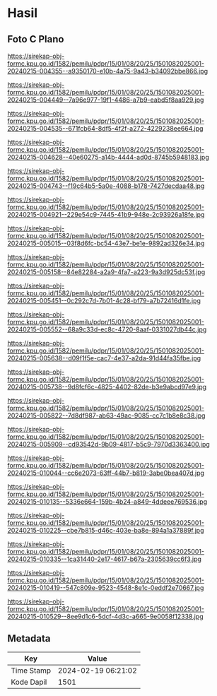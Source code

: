 # Hasil

## Foto C Plano

https://sirekap-obj-formc.kpu.go.id/1582/pemilu/pdpr/15/01/08/20/25/1501082025001-20240215-004355--a9350170-e10b-4a75-9a43-b34092bbe866.jpg

https://sirekap-obj-formc.kpu.go.id/1582/pemilu/pdpr/15/01/08/20/25/1501082025001-20240215-004449--7a96e977-19f1-4486-a7b9-eabd5f8aa929.jpg

https://sirekap-obj-formc.kpu.go.id/1582/pemilu/pdpr/15/01/08/20/25/1501082025001-20240215-004535--671fcb64-8df5-4f2f-a272-4229238ee664.jpg

https://sirekap-obj-formc.kpu.go.id/1582/pemilu/pdpr/15/01/08/20/25/1501082025001-20240215-004628--40e60275-a14b-4444-ad0d-8745b5948183.jpg

https://sirekap-obj-formc.kpu.go.id/1582/pemilu/pdpr/15/01/08/20/25/1501082025001-20240215-004743--f19c64b5-5a0e-4088-b178-7427decdaa48.jpg

https://sirekap-obj-formc.kpu.go.id/1582/pemilu/pdpr/15/01/08/20/25/1501082025001-20240215-004921--229e54c9-7445-41b9-948e-2c93926a18fe.jpg

https://sirekap-obj-formc.kpu.go.id/1582/pemilu/pdpr/15/01/08/20/25/1501082025001-20240215-005015--03f8d6fc-bc54-43e7-be1e-9892ad326e34.jpg

https://sirekap-obj-formc.kpu.go.id/1582/pemilu/pdpr/15/01/08/20/25/1501082025001-20240215-005158--84e82284-a2a9-4fa7-a223-9a3d925dc53f.jpg

https://sirekap-obj-formc.kpu.go.id/1582/pemilu/pdpr/15/01/08/20/25/1501082025001-20240215-005451--0c292c7d-7b01-4c28-bf79-a7b72416d1fe.jpg

https://sirekap-obj-formc.kpu.go.id/1582/pemilu/pdpr/15/01/08/20/25/1501082025001-20240215-005552--68a9c33d-ec8c-4720-8aaf-0331027db44c.jpg

https://sirekap-obj-formc.kpu.go.id/1582/pemilu/pdpr/15/01/08/20/25/1501082025001-20240215-005638--d09f1f5e-cac7-4e37-a2da-91d44fa35fbe.jpg

https://sirekap-obj-formc.kpu.go.id/1582/pemilu/pdpr/15/01/08/20/25/1501082025001-20240215-005738--9d8fcf6c-4825-4402-82de-b3e9abcd97e9.jpg

https://sirekap-obj-formc.kpu.go.id/1582/pemilu/pdpr/15/01/08/20/25/1501082025001-20240215-005822--7d8df987-ab63-49ac-9085-cc7c1b8e8c38.jpg

https://sirekap-obj-formc.kpu.go.id/1582/pemilu/pdpr/15/01/08/20/25/1501082025001-20240215-005909--cd93542d-9b09-4817-b5c9-7970d3363400.jpg

https://sirekap-obj-formc.kpu.go.id/1582/pemilu/pdpr/15/01/08/20/25/1501082025001-20240215-010044--cc6e2073-63ff-44b7-b819-3abe0bea407d.jpg

https://sirekap-obj-formc.kpu.go.id/1582/pemilu/pdpr/15/01/08/20/25/1501082025001-20240215-010135--5336e664-159b-4b24-a849-4ddeee769536.jpg

https://sirekap-obj-formc.kpu.go.id/1582/pemilu/pdpr/15/01/08/20/25/1501082025001-20240215-010225--cbe7b815-d46c-403e-ba8e-894a1a37889f.jpg

https://sirekap-obj-formc.kpu.go.id/1582/pemilu/pdpr/15/01/08/20/25/1501082025001-20240215-010335--1ca31440-2e17-4617-b67a-2305639cc6f3.jpg

https://sirekap-obj-formc.kpu.go.id/1582/pemilu/pdpr/15/01/08/20/25/1501082025001-20240215-010419--547c809e-9523-4548-8e1c-0eddf2e70667.jpg

https://sirekap-obj-formc.kpu.go.id/1582/pemilu/pdpr/15/01/08/20/25/1501082025001-20240215-010529--8ee9d1c6-5dcf-4d3c-a665-9e0058f12338.jpg


## Metadata

| Key        | Value               |
| ---------- | ------------------- |
| Time Stamp | 2024-02-19 06:21:02 |
| Kode Dapil | 1501                |



